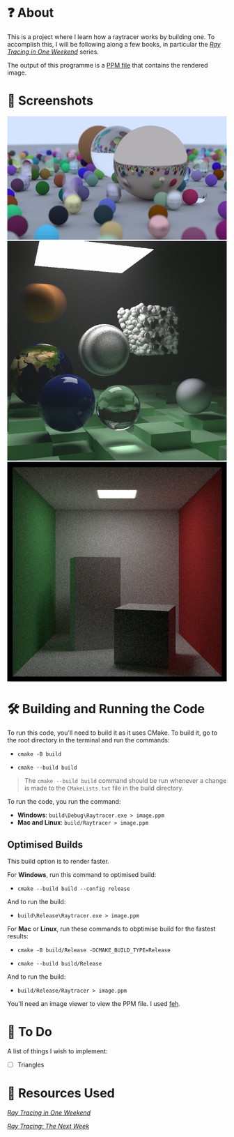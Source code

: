 # :question: About
This is a project where I learn how a raytracer works by building one. To accomplish this, I will be following along a few books, in particular the [*Ray Tracing in One Weekend*](https://raytracing.github.io/) series. 

The output of this programme is a [PPM file](https://en.wikipedia.org/wiki/Netpbm#File_formats) that contains the rendered image. 

# :camera_flash: Screenshots
![A screenshot of the bouncingSpheres.](/README_IMAGES/bouncingSpheres.png)
![A screenshot of the finalRender that took 7+ hours to render.](/README_IMAGES/finalRender.png)
![A screenshot of the Cornell Box.](/README_IMAGES/cornellBox.png)


# :hammer_and_wrench: Building and Running the Code
To run this code, you'll need to build it as it uses CMake. To build it, go to the root directory in the terminal and run the commands: 

- `cmake -B build`

- `cmake --build build`

>The `cmake --build build` command should be run whenever a change is made to the `CMakeLists.txt` file in the build directory. 

To run the code, you run the command:
- **Windows**: `build\Debug\Raytracer.exe > image.ppm` 
- **Mac and Linux**: `build/Raytracer > image.ppm`

## Optimised Builds
This build option is to render faster. 

For **Windows**, run this command to optimised build: 
- `cmake --build build --config release`

And to run the build:
- `build\Release\Raytracer.exe > image.ppm`

For **Mac** or **Linux**, run these commands to obptimise build for the fastest results:

- `cmake -B build/Release -DCMAKE_BUILD_TYPE=Release`

- `cmake --build build/Release`

And to run the build:
- `build/Release/Raytracer > image.ppm`

You'll need an image viewer to view the PPM file. I used [feh](https://feh.finalrewind.org/). 

# :scroll: To Do
A list of things I wish to implement: 
- [ ] Triangles


# :book: Resources Used
[_Ray Tracing in One Weekend_](https://raytracing.github.io/books/RayTracingInOneWeekend.html)

[_Ray Tracing: The Next Week_](https://raytracing.github.io/books/RayTracingTheNextWeek.html)